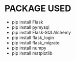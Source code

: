 # PACKAGE USED 
- pip install Flask 
- pip install pymysql
- pip install Flask-SQLAlchemy
- pip install flask_login
- pip install flask_migrate
- pip install numpy 
- pip install matplotlib
